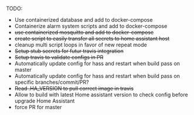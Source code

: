 TODO: 
- Use containerized database and add to docker-compose
- Containerize alarm system scripts and add to docker-compose
- ~~use containerized mosquitto and add to docker-compose~~
- ~~create script to easily transfer all secrets to home assistant host~~
- cleanup multi script loops in favor of new repeat mode
- ~~Setup stub secrets for futur travis integration~~
- ~~Setup travis to validate configs in PR~~
- Automatically update config for hass and restart when build pass on master
- Automatically update config for hass and restart when build pass on specific branches/commit/PR?
- ~~Read .HA_VERSION to pull correct image in travis~~
- Allow to build with latest Home assistant version to check config before upgrade Home Assistant
- force PR for master
